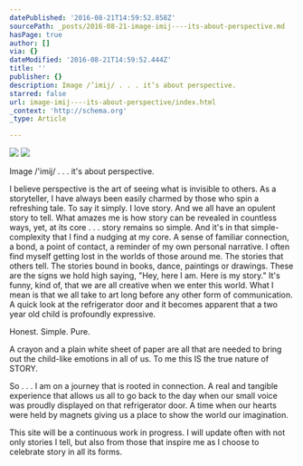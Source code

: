 ```yaml
---
datePublished: '2016-08-21T14:59:52.858Z'
sourcePath: _posts/2016-08-21-image-imij----its-about-perspective.md
hasPage: true
author: []
via: {}
dateModified: '2016-08-21T14:59:52.444Z'
title: ''
publisher: {}
description: Image /’imij/ . . . it’s about perspective.
starred: false
url: image-imij----its-about-perspective/index.html
_context: 'http://schema.org'
_type: Article

---
```

![](https://the-grid-user-content.s3-us-west-2.amazonaws.com/937400b9-223d-4754-9ded-df96ed80fd27.jpg)
![](https://the-grid-user-content.s3-us-west-2.amazonaws.com/e091fbf2-57bf-42df-a96e-f7f5db7c7a8e.jpg)

Image /'imij/ . . . it's about perspective.

I believe perspective is the art of seeing what is invisible to others. As a storyteller, I have always been easily charmed by those who spin a refreshing tale. To say it simply. I love story. And we all have an opulent story to tell. What amazes me is how story can be revealed in countless ways, yet, at its core . . . story remains so simple. And it's in that simple-complexity that I find a nudging at my core. A sense of familiar connection, a bond, a point of contact, a reminder of my own personal narrative. I often find myself getting lost in the worlds of those around me. The stories that others tell. The stories bound in books, dance, paintings or drawings. These are the signs we hold high saying, "Hey, here I am. Here is my story." It's funny, kind of, that we are all creative when we enter this world. What I mean is that we all take to art long before any other form of communication. A quick look at the refrigerator door and it becomes apparent that a two year old child is profoundly expressive.

Honest. Simple. Pure.

A crayon and a plain white sheet of paper are all that are needed to bring out the child-like emotions in all of us. To me this IS the true nature of STORY.

So . . . I am on a journey that is rooted in connection. A real and tangible experience that allows us all to go back to the day when our small voice was proudly displayed on that refrigerator door. A time when our hearts were held by magnets giving us a place to show the world our imagination.

This site will be a continuous work in progress. I will update often with not only stories I tell, but also from those that inspire me as I choose to celebrate story in all its forms.
